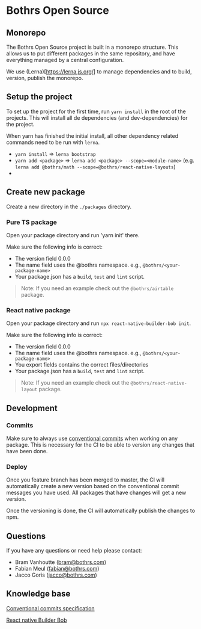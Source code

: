 # Bothrs Open Source

## Monorepo

The Bothrs Open Source project is built in a monorepo structure. This allows us to put different packages in the same repository, and have everything managed by a central configuration.

We use (Lerna)[https://lerna.js.org/] to manage dependencies and to build, version, publish the monorepo.

## Setup the project

To set up the project for the first time, run `yarn install` in the root of the projects. This will install all de dependencies (and dev-dependencies) for the project. 

When yarn has finished the initial install, all other dependency related commands need to be run with `lerna`.

- `yarn install` => `lerna bootstrap`
- `yarn add <package>` => `lerna add <package> --scope=<module-name>` (e.g. `lerna add @bothrs/math --scope=@bothrs/react-native-layouts`)
- 

## Create new package

Create a new directory in the `./packages` directory.

### Pure TS package

Open your package directory and run 'yarn init' there.

Make sure the following info is correct:

- The version field 0.0.0
- The name field uses the @bothrs namespace. e.g., `@bothrs/<your-package-name>`
- Your package.json has a `build`, `test` and `lint` script.

> Note: If you need an example check out the `@bothrs/airtable` package.

### React native package

Open your package directory and run `npx react-native-builder-bob init`.

Make sure the following info is correct:

- The version field 0.0.0
- The name field uses the @bothrs namespace. e.g., `@bothrs/<your-package-name>`
- You export fields contains the correct files/directories
- Your package.json has a `build`, `test` and `lint` script.

> Note: If you need an example check out the `@bothrs/react-native-layout` package.

## Development

### Commits

Make sure to always use [conventional commits](https://www.conventionalcommits.org/en/v1.0.0/) when working on any package. This is necessary for the CI to be able to version any changes that have been done.

### Deploy

Once you feature branch has been merged to master, the CI will automatically create a new version based on the conventional commit messages you have used. All packages that have changes will get a new version.

Once the versioning is done, the CI will automatically publish the changes to npm.


## Questions

If you have any questions or need help please contact:

- Bram Vanhoutte ([bram@bothrs.com](mailto:bram@bothrs.com))
- Fabian Meul ([fabian@bothrs.com](mailto:fabian@bothrs.com))
- Jacco Goris ([jacco@bothrs.com](mailto:jacco@bothrs.com))

## Knowledge base

[Conventional commits specification](https://www.conventionalcommits.org/en/v1.0.0/)

[React native Builder Bob](https://www.npmjs.com/package/react-native-builder-bob)
